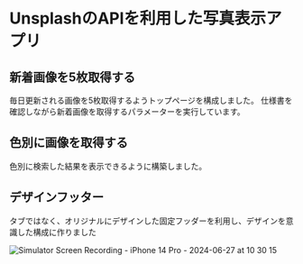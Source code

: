 # UnsplashのAPIを利用した写真表示アプリ

## 新着画像を5枚取得する
毎日更新される画像を5枚取得するようトップページを構成しました。
仕様書を確認しながら新着画像を取得するパラメーターを実行しています。

## 色別に画像を取得する
色別に検索した結果を表示できるように構築しました。

## デザインフッター
タブではなく、オリジナルにデザインした固定フッダーを利用し、デザインを意識した構成に作りました

![Simulator Screen Recording - iPhone 14 Pro - 2024-06-27 at 10 30 15](https://github.com/smile-salt/WallpeperApp/assets/139315671/439da57d-b1a2-4b4c-bdd3-3a429ff30bb2)
